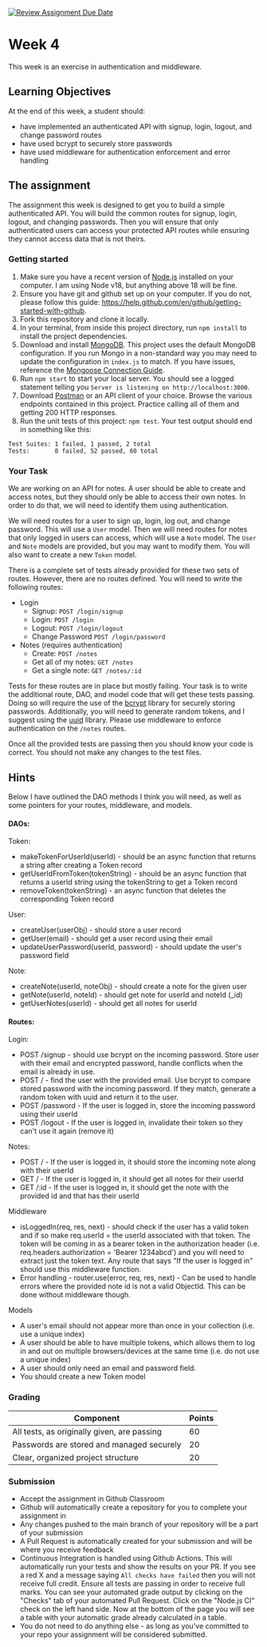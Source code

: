 [![Review Assignment Due Date](https://classroom.github.com/assets/deadline-readme-button-24ddc0f5d75046c5622901739e7c5dd533143b0c8e959d652212380cedb1ea36.svg)](https://classroom.github.com/a/ULn57CPo)
# Week 4

This week is an exercise in authentication and middleware. 

## Learning Objectives

At the end of this week, a student should:
- have implemented an authenticated API with signup, login, logout, and change password routes
- have used bcrypt to securely store passwords
- have used middleware for authentication enforcement and error handling

## The assignment

The assignment this week is designed to get you to build a simple authenticated API. You will build the common routes for signup, login, logout, and changing passwords. Then you will ensure that only authenticated users can access your protected API routes while ensuring they cannot access data that is not theirs.

### Getting started

1. Make sure you have a recent version of [Node.js](https://nodejs.org/en/download/) installed on your computer. I am using Node v18, but anything above 18 will be fine.
2. Ensure you have git and github set up on your computer. If you do not, please follow this guide: https://help.github.com/en/github/getting-started-with-github.
3. Fork this repository and clone it locally. 
4. In your terminal, from inside this project directory, run `npm install` to install the project dependencies.
5. Download and install [MongoDB](https://www.mongodb.com/try/download/community). This project uses the default MongoDB configuration. If you run Mongo in a non-standard way you may need to update the configuration in `index.js` to match. If you have issues, reference the [Mongoose Connection Guide](https://mongoosejs.com/docs/connections.html).
6. Run `npm start` to start your local server. You should see a logged statement telling you `Server is listening on http://localhost:3000`.
7. Download [Postman](https://www.postman.com/) or an API client of your choice. Browse the various endpoints contained in this project. Practice calling all of them and getting 200 HTTP responses.
8. Run the unit tests of this project: `npm test`. Your test output should end in something like this:
```
Test Suites: 1 failed, 1 passed, 2 total
Tests:       8 failed, 52 passed, 60 total
```

### Your Task

We are working on an API for notes. A user should be able to create and access notes, but they should only be able to access their own notes. In order to do that, we will need to identify them using authentication. 

We will need routes for a user to sign up, login, log out, and change password. This will use a `User` model. Then we will need routes for notes that only logged in users can access, which will use a `Note` model. The `User` and `Note` models are provided, but you may want to modify them. You will also want to create a new `Token` model.

There is a complete set of tests already provided for these two sets of routes. However, there are no routes defined. You will need to write the following routes:

- Login
  - Signup: `POST /login/signup`
  - Login: `POST /login`
  - Logout: `POST /login/logout`
  - Change Password `POST /login/password`
- Notes (requires authentication)
  - Create: `POST /notes`
  - Get all of my notes: `GET /notes`
  - Get a single note: `GET /notes/:id`

Tests for these routes are in place but mostly failing. Your task is to write the additional route, DAO, and model code that will get these tests passing. Doing so will require the use of the [bcrypt](https://www.npmjs.com/package/bcrypt) library for securely storing passwords. Additionally, you will need to generate random tokens, and I suggest using the [uuid](https://www.npmjs.com/package/uuid) library. Please use middleware to enforce authentication on the `/notes` routes.

Once all the provided tests are passing then you should know your code is correct. You should not make any changes to the test files.

## Hints

Below I have outlined the DAO methods I think you will need, as well as some pointers for your routes, middleware, and models.

#### DAOs:
Token:
- makeTokenForUserId(userId) - should be an async function that returns a string after creating a Token record
- getUserIdFromToken(tokenString) - should be an async function that returns a userId string using the tokenString to get a Token record
- removeToken(tokenString) - an async function that deletes the corresponding Token record

User:
- createUser(userObj) - should store a user record
- getUser(email) - should get a user record using their email
- updateUserPassword(userId, password) - should update the user's password field

Note:
- createNote(userId, noteObj) - should create a note for the given user
- getNote(userId, noteId) - should get note for userId and noteId (_id)
- getUserNotes(userId) - should get all notes for userId

#### Routes:
Login:
- POST /signup - should use bcrypt on the incoming password. Store user with their email and encrypted password, handle conflicts when the email is already in use.
- POST / - find the user with the provided email. Use bcrypt to compare stored password with the incoming password. If they match, generate a random token with uuid and return it to the user. 
- POST /password - If the user is logged in, store the incoming password using their userId
- POST /logout - If the user is logged in, invalidate their token so they can't use it again (remove it)

Notes:
- POST / - If the user is logged in, it should store the incoming note along with their userId
- GET / - If the user is logged in, it should get all notes for their userId
- GET /:id - If the user is logged in, it should get the note with the provided id and that has their userId

Middleware
- isLoggedIn(req, res, next) - should check if the user has a valid token and if so make req.userId = the userId associated with that token. The token will be coming in as a bearer token in the authorization header (i.e. req.headers.authorization = 'Bearer 1234abcd') and you will need to extract just the token text. Any route that says "If the user is logged in" should use this middleware function.
- Error handling - router.use(error, req, res, next) - Can be used to handle errors where the provided note id is not a valid ObjectId. This can be done without middleware though. 

Models
- A user's email should not appear more than once in your collection (i.e. use a unique index)
- A user should be able to have multiple tokens, which allows them to log in and out on multiple browsers/devices at the same time (i.e. do not use a unique index)
- A user should only need an email and password field. 
- You should create a new Token model


### Grading

Component | Points
--------- | --------
All tests, as originally given, are passing | 60
Passwords are stored and managed securely | 20
Clear, organized project structure | 20


### Submission

- Accept the assignment in Github Classroom
- Github will automatically create a repository for you to complete your assignment in
- Any changes pushed to the main branch of your repository will be a part of your submission
- A Pull Request is automatically created for your submission and will be where you receive feedback
- Continuous Integration is handled using Github Actions. This will automatically run your tests and show the results on your PR. If you see a red X and a message saying `All checks have failed` then you will not receive full credit. Ensure all tests are passing in order to receive full marks. You can see your automated grade output by clicking on the "Checks" tab of your automated Pull Request. Click on the "Node.js CI" check on the left hand side. Now at the bottom of the page you will see a table with your automatic grade already calculated in a table.
- You do not need to do anything else - as long as you've committed to your repo your assignment will be considered submitted.